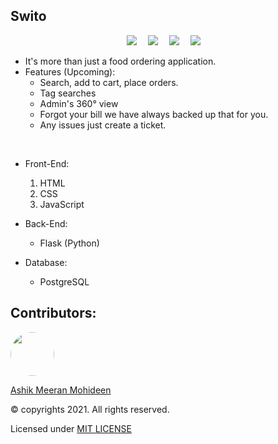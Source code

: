## Swito

<p align="center">
  <img src="https://img.shields.io/static/v1?label=License&message=MIT&color=success">&emsp;
  <img src="https://img.shields.io/static/v1?label=Package Manager&message=Pipenv&color=blue">&emsp;
  <img src="https://img.shields.io/static/v1?label=Under Development&message=True&color=blueviolet">&emsp;
  <img src="https://img.shields.io/static/v1?label=PR's&message=Welcomed&color=orange">&emsp;
</p>

- It's more than just a food ordering application.
- Features (Upcoming):
  - Search, add to cart, place orders.
  - Tag searches
  - Admin's 360&deg; view
  - Forgot your bill we have always backed up that for you.
  - Any issues just create a ticket.


<br>

- Front-End:
  1. HTML
  1. CSS
  1. JavaScript

- Back-End:
  - Flask (Python)

- Database:
  - PostgreSQL

## Contributors:
<a href="https://github.com/ASHIK11ab">
  <img style="border-radius: 50px" src="https://avatars2.githubusercontent.com/u/58099865?s=460&u=dc835e2281a9265edf2b48059f1c8151be89a1b1&v=4" width="70px" height = "70px"> 
</a> 

[Ashik Meeran Mohideen](https://github.com/ASHIK11ab)

&copy; copyrights 2021. All rights reserved.

Licensed under [MIT LICENSE](https://github.com/ASHIK11ab/swito/blob/main/LICENSE)